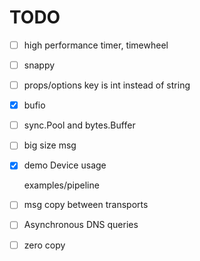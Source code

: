 TODO
====

- [ ] high performance timer, timewheel
- [ ] snappy
- [ ] props/options key is int instead of string
- [X] bufio
- [ ] sync.Pool and bytes.Buffer
- [ ] big size msg
- [X] demo Device usage
   
  examples/pipeline
- [ ] msg copy between transports
- [ ] Asynchronous DNS queries
- [ ] zero copy
